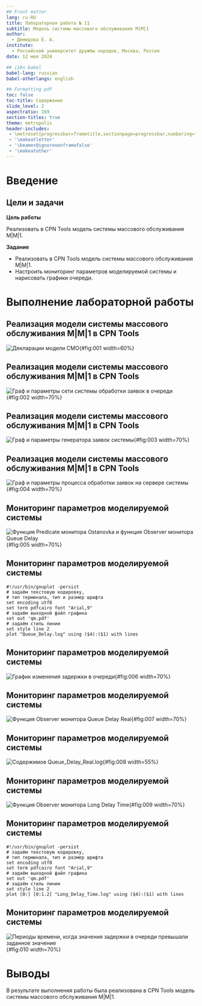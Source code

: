 ```yaml
---
## Front matter
lang: ru-RU
title: Лабораторная работа № 11
subtitle: Модель системы массового обслуживания M|M|1
author:
  - Демидова Е. А.
institute:
  - Российский университет дружбы народов, Москва, Россия
date: 12 мая 2024

## i18n babel
babel-lang: russian
babel-otherlangs: english

## Formatting pdf
toc: false
toc-title: Содержание
slide_level: 2
aspectratio: 169
section-titles: true
theme: metropolis
header-includes:
 - \metroset{progressbar=frametitle,sectionpage=progressbar,numbering=fraction}
 - '\makeatletter'
 - '\beamer@ignorenonframefalse'
 - '\makeatother'
---
```


# Введение

## Цели и задачи

**Цель работы**

Реализовать в CPN Tools модель системы массового обслуживания M|M|1.

**Задание**

- Реализовать в CPN Tools модель системы массового обслуживания M|M|1.
- Настроить мониторинг параметров моделируемой системы и нарисовать графики очереди.

# Выполнение лабораторной работы

## Реализация модели системы массового обслуживания M|M|1 в CPN Tools

![Декларации модели СМО](image/1.png){#fig:001 width=60%}

## Реализация модели системы массового обслуживания M|M|1 в CPN Tools

![Граф и параметры сети системы обработки заявок в очереди](image/2.png){#fig:002 width=70%}

## Реализация модели системы массового обслуживания M|M|1 в CPN Tools

![Граф и параметры генератора заявок системы](image/3.png){#fig:003 width=70%}

## Реализация модели системы массового обслуживания M|M|1 в CPN Tools

![Граф и параметры процесса обработки заявок на сервере системы](image/4.png){#fig:004 width=70%}

## Мониторинг параметров моделируемой системы

![Функция Predicate монитора Ostanovka и функция Observer монитора Queue Delay](image/5.png){#fig:005 width=70%}

## Мониторинг параметров моделируемой системы

```
#!/usr/bin/gnuplot -persist
# задаём текстовую кодировку,
# тип терминала, тип и размер шрифта
set encoding utf8
set term pdfcairo font "Arial,9"
# задаём выходной файл графика
set out 'qm.pdf'
# задаём стиль линии
set style line 2
plot "Queue_Delay.log" using ($4):($1) with lines
```

## Мониторинг параметров моделируемой системы

![График изменения задержки в очереди](image/6.png){#fig:006 width=70%}

## Мониторинг параметров моделируемой системы

![Функция Observer монитора Queue Delay Real](image/7.png){#fig:007 width=70%}

## Мониторинг параметров моделируемой системы

![Содержимое Queue_Delay_Real.log](image/8.png){#fig:008 width=55%}

## Мониторинг параметров моделируемой системы

![Функция Observer монитора Long Delay Time](image/9.png){#fig:009 width=70%}

## Мониторинг параметров моделируемой системы

```
#!/usr/bin/gnuplot -persist
# задаём текстовую кодировку,
# тип терминала, тип и размер шрифта
set encoding utf8
set term pdfcairo font "Arial,9"
# задаём выходной файл графика
set out 'qm.pdf'
# задаём стиль линии
set style line 2
plot [0:] [0:1.2] "Long_Delay_Time.log" using ($4):($1) with lines
```

## Мониторинг параметров моделируемой системы

![Периоды времени, когда значения задержки в очереди превышали заданное значение](image/10.png){#fig:010 width=70%}

# Выводы

В результате выполнения работы была реализована в CPN Tools модель системы массового обслуживания M|M|1.